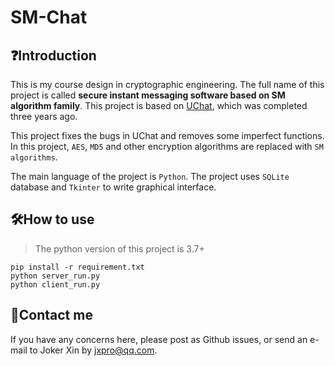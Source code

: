 # SM-Chat

## ❓Introduction

This is my course design in cryptographic engineering. The full name of this project is called **secure instant messaging software based on SM algorithm family**. This project is based on [UChat](https://github.com/Leeyuxun/UChat), which was completed three years ago. 

This project fixes the bugs in UChat and removes some imperfect functions. In this project, `AES`, `MD5` and other encryption algorithms are replaced with `SM algorithms`.

The main language of the project is `Python`.  The project uses `SQLite` database and `Tkinter` to write graphical interface.

## 🛠️How to use

>   The python version of this project is 3.7+

```shell
pip install -r requirement.txt
python server_run.py
python client_run.py 
```

## 📧Contact me

If you have any concerns here, please post as Github issues, or send an e-mail to Joker Xin by [jxpro@qq.com](mailto:jxpro@qq.com).